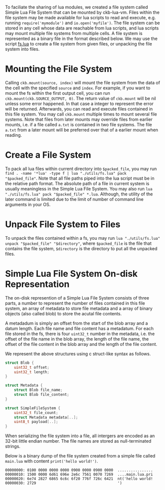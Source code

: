To faciliate the sharing of lua modules, we created a file system called Simple Lua File System that can be mounted by ckb-lua-vm.
Files within the file system may be made available for lua scripts to read and execute,
e.g. running `require('mymodule')` and `io.open('myfile')`.
The file system can be stored in any cell whose data are reachable from lua scripts,
and lua scripts may mount multiple file systems from multiple cells.
A file system is represented as a binary file in the format described below.
We may use the script [fs.lua](../utils/fs.lua) to create a file system from given files, or unpacking the file system into files.

# Mounting the File System

Calling `ckb.mount(source, index)` will mount the file system from the data of the cell with the specified `source` and `index`.
For example, if you want to mount the fs within the first output cell, you can run `ckb.mount(ckb.SOURCE_OUTPUT, 0)`.
The return value of `ckb.mount` will be nil unless some error happened. In that case a integer to represent the error will be returned.
Afterwards, you can read and execute files contained in this file system.
You may call `ckb.mount` multiple times to mount several file systems.
Note that files from later mounts may override files from earlier mounts, i.e. if a file called `a.txt` is contained in two file systems.
The file `a.txt` from a later mount will be preferred over that of a earlier mount when reading.

# Create a File System

To pack all lua files within current directory into `$packed_file`, you may run
`find . -name '*lua' -type f | lua "./utils/fs.lua" pack "$packed_file"`.
Note that all file paths piped into the lua script must be in the relative path format. The absolute path of a file
in current system is usually meaningless in the Simple Lua File System.
You may also run `lua "./utils/fs.lua" pack "$packed_file" *.lua`. Although, the utility of the later command is limited due to the limit of
number of command line arguments in your OS.

# Unpack File System to Files

To unpack the files contained within a fs, you may run
`lua "./utils/fs.lua" unpack "$packed_file" "$directory"`,
where `$packed_file` is the file that contains the file system, `$directory` is the directory to put all the unpacked files.


# Simple Lua File System On-disk Representation

The on-disk represention of a Simple Lua File System consists of three parts,
a number to represent the number of files contained in this file system, an array of metadata to store file metadata
and a array of binary objects (also called blob) to store the acutal file contents.

A metadadum is simply an offset from the start of the
blob array and a datum length. Each file name and file content has a metadatum.
For each file stored in the fs, there is four `uint32_t` number in the metadata, i.e. the offset of the file name in the
blob array, the length of the file name, the offset of the file content in the blob array and the length of the file content.

We represent the above structures using c struct-like syntax as follows.
```c
struct Blob {
	uint32_t offset;
	uint32_t length;
}

struct Metadata {
	struct Blob file_name;
	struct Blob file_content;
}

struct SimpleFileSystem {
	uint32_t file_count;
	struct Metadata metadata[..];
	uint8_t payload[..];
}
```

When serializing the file system into a file, all intergers are encoded as an 32-bit little endian number.
The file names are stored as null-terminated strings.

Below is a binary dump of the file system created from a simple file called `main.lua` with content `print('hello world!')`.

```
00000000: 0100 0000 0000 0000 0900 0000 0900 0000  ................
00000010: 1500 0000 6d61 696e 2e6c 7561 0070 7269  ....main.lua.pri
00000020: 6e74 2827 6865 6c6c 6f20 776f 726c 6421  nt('hello world!
00000030: 2729                                     ')
```


